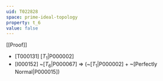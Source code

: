 ```yaml
---
uid: T022828
space: prime-ideal-topology
property: t_6
value: false
---
```

[[Proof]]

* [T000131] [$T_1$|P000002]
* [I000152] ~[$T_6$|P000067] => (~[$T_1$|P000002] + ~[Perfectly Normal|P000015])

